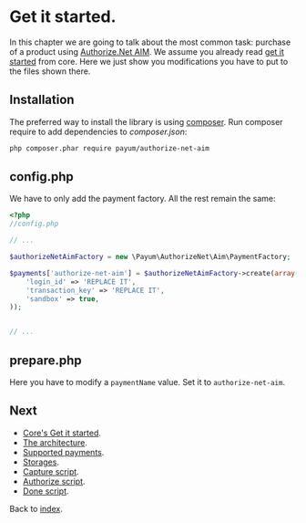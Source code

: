 # Get it started.

In this chapter we are going to talk about the most common task: purchase of a product using [Authorize.Net AIM](http://www.authorize.net/).
We assume you already read [get it started](https://github.com/Payum/Payum/blob/master/src/Payum/Core/Resources/docs/get-it-started.md) from core.
Here we just show you modifications you have to put to the files shown there.

## Installation

The preferred way to install the library is using [composer](http://getcomposer.org/).
Run composer require to add dependencies to _composer.json_:

```bash
php composer.phar require payum/authorize-net-aim
```

## config.php

We have to only add the payment factory. All the rest remain the same:

```php
<?php
//config.php

// ...

$authorizeNetAimFactory = new \Payum\AuthorizeNet\Aim\PaymentFactory;

$payments['authorize-net-aim'] = $authorizeNetAimFactory->create(array(
    'login_id' => 'REPLACE IT',
    'transaction_key' => 'REPLACE IT',
    'sandbox' => true,
));


// ...
```

## prepare.php

Here you have to modify a `paymentName` value. Set it to `authorize-net-aim`.

## Next 

* [Core's Get it started](https://github.com/Payum/Core/blob/master/Resources/docs/get-it-started.md).
* [The architecture](https://github.com/Payum/Core/blob/master/Resources/docs/the-architecture.md).
* [Supported payments](https://github.com/Payum/Core/blob/master/Resources/docs/supported-payments.md).
* [Storages](https://github.com/Payum/Core/blob/master/Resources/docs/storages.md).
* [Capture script](https://github.com/Payum/Core/blob/master/Resources/docs/capture-script.md).
* [Authorize script](https://github.com/Payum/Core/blob/master/Resources/docs/authorize-script.md).
* [Done script](https://github.com/Payum/Core/blob/master/Resources/docs/done-script.md).

Back to [index](index.md).